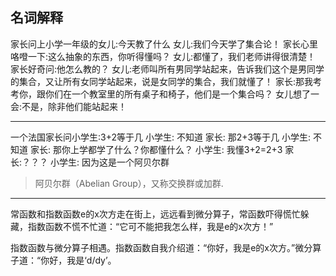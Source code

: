 ## 名词解释

家长问上小学一年级的女儿:今天教了什么
女儿:我们今天学了集合论！
家长心里咯噔一下:这么抽象的东西，你听得懂吗？
女儿:都懂了，我们老师讲得很清楚！
家长好奇问:他怎么教的？
女儿:老师叫所有男同学站起来，告诉我们这个是男同学的集合，又让所有女同学站起来，说是女同学的集合，我们就懂了！
家长:那我考考你，跟你们在一个教室里的所有桌子和椅子，他们是一个集合吗？
女儿想了一会:不是，除非他们能站起来！

---

一个法国家长问小学生:3+2等于几
小学生: 不知道
家长: 那2+3等于几
小学生: 不知道
家长: 那你上学都学了什么？你都懂什么？
小学生: 我懂3+2=2+3
家长:？？？
小学生: 因为这是一个阿贝尔群

> 阿贝尔群（Abelian Group），又称交换群或加群.

---

常函数和指数函数e的x次方走在街上，远远看到微分算子，常函数吓得慌忙躲藏，指数函数不慌不忙道：“它可不能把我怎么样，我是e的x次方！”

指数函数与微分算子相遇。指数函数自我介绍道：“你好，我是e的x次方。”微分算子道：“你好，我是‘d/dy’。
